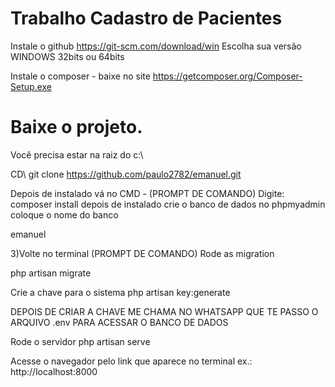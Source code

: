 # Trabalho Cadastro de Pacientes
Instale o github 
https://git-scm.com/download/win
Escolha sua versão WINDOWS 32bits ou 64bits

Instale o composer - baixe no site https://getcomposer.org/Composer-Setup.exe

# Baixe o projeto.

Você precisa estar na raiz do c:\ 

CD\ 
git clone https://github.com/paulo2782/emanuel.git

Depois de instalado vá no CMD - (PROMPT DE COMANDO) Digite: composer install
depois de instalado crie o banco de dados no phpmyadmin coloque o nome do banco

emanuel

3)Volte no terminal (PROMPT DE COMANDO) Rode as migration

php artisan migrate

Crie a chave para o sistema
php artisan key:generate

DEPOIS DE CRIAR A CHAVE ME CHAMA NO WHATSAPP QUE TE PASSO O ARQUIVO .env PARA ACESSAR O BANCO DE DADOS

Rode o servidor
php artisan serve

Acesse o navegador pelo link que aparece no terminal
ex.: http://localhost:8000



